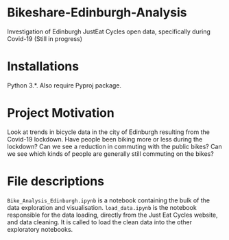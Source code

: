 # Bikeshare-Edinburgh-Analysis
Investigation of Edinburgh JustEat Cycles open data, specifically during Covid-19
(Still in progress)

# Installations
Python 3.\*. Also require Pyproj package.

# Project Motivation
Look at trends in bicycle data in the city of Edinburgh resulting from the Covid-19 lockdown. 
Have people been biking more or less during the lockdown?
Can we see a reduction in commuting with the public bikes?
Can we see which kinds of people are generally still commuting on the bikes?

# File descriptions
`Bike_Analysis_Edinburgh.ipynb` is a notebook containing the bulk of the data exploration and visualisation. `load_data.ipynb` is the notebook responsible for the data loading, directly from the Just Eat Cycles website, and data cleaning. It is called to load the clean data into the other exploratory notebooks.
